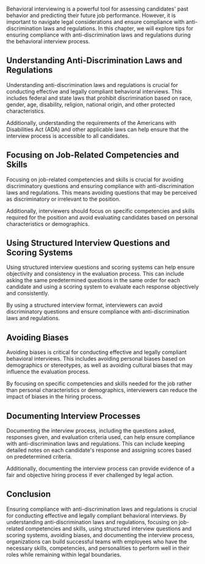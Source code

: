 
Behavioral interviewing is a powerful tool for assessing candidates' past behavior and predicting their future job performance. However, it is important to navigate legal considerations and ensure compliance with anti-discrimination laws and regulations. In this chapter, we will explore tips for ensuring compliance with anti-discrimination laws and regulations during the behavioral interview process.

Understanding Anti-Discrimination Laws and Regulations
------------------------------------------------------

Understanding anti-discrimination laws and regulations is crucial for conducting effective and legally compliant behavioral interviews. This includes federal and state laws that prohibit discrimination based on race, gender, age, disability, religion, national origin, and other protected characteristics.

Additionally, understanding the requirements of the Americans with Disabilities Act (ADA) and other applicable laws can help ensure that the interview process is accessible to all candidates.

Focusing on Job-Related Competencies and Skills
-----------------------------------------------

Focusing on job-related competencies and skills is crucial for avoiding discriminatory questions and ensuring compliance with anti-discrimination laws and regulations. This means avoiding questions that may be perceived as discriminatory or irrelevant to the position.

Additionally, interviewers should focus on specific competencies and skills required for the position and avoid evaluating candidates based on personal characteristics or demographics.

Using Structured Interview Questions and Scoring Systems
--------------------------------------------------------

Using structured interview questions and scoring systems can help ensure objectivity and consistency in the evaluation process. This can include asking the same predetermined questions in the same order for each candidate and using a scoring system to evaluate each response objectively and consistently.

By using a structured interview format, interviewers can avoid discriminatory questions and ensure compliance with anti-discrimination laws and regulations.

Avoiding Biases
---------------

Avoiding biases is critical for conducting effective and legally compliant behavioral interviews. This includes avoiding personal biases based on demographics or stereotypes, as well as avoiding cultural biases that may influence the evaluation process.

By focusing on specific competencies and skills needed for the job rather than personal characteristics or demographics, interviewers can reduce the impact of biases in the hiring process.

Documenting Interview Processes
-------------------------------

Documenting the interview process, including the questions asked, responses given, and evaluation criteria used, can help ensure compliance with anti-discrimination laws and regulations. This can include keeping detailed notes on each candidate's response and assigning scores based on predetermined criteria.

Additionally, documenting the interview process can provide evidence of a fair and objective hiring process if ever challenged by legal action.

Conclusion
----------

Ensuring compliance with anti-discrimination laws and regulations is crucial for conducting effective and legally compliant behavioral interviews. By understanding anti-discrimination laws and regulations, focusing on job-related competencies and skills, using structured interview questions and scoring systems, avoiding biases, and documenting the interview process, organizations can build successful teams with employees who have the necessary skills, competencies, and personalities to perform well in their roles while remaining within legal boundaries.
